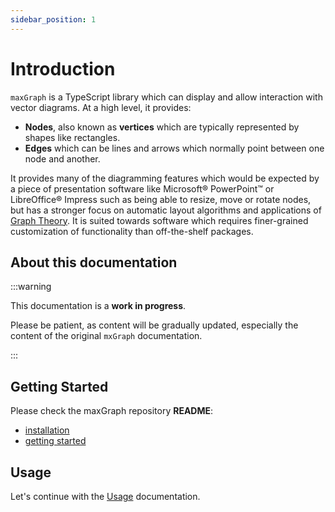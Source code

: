 ```yaml
---
sidebar_position: 1
---
```


# Introduction

<!-- extract of <rootdir>/README.md -->
`maxGraph` is a TypeScript library which can display and allow interaction with vector diagrams. At a high level, it provides:
- **Nodes**, also known as **vertices** which are typically represented by shapes like rectangles.
- **Edges** which can be lines and arrows which normally point between one node and another.

It provides many of the diagramming features which would be expected by a piece of presentation software like Microsoft® PowerPoint™
or LibreOffice® Impress such as being able to resize, move or rotate nodes, but has a stronger focus on automatic layout
algorithms and applications of [Graph Theory](https://en.wikipedia.org/wiki/Graph_theory). It is suited towards software
which requires finer-grained customization of functionality than off-the-shelf packages.
<!-- END OF 'extract of <rootdir>/README.md' -->

## About this documentation

:::warning

This documentation is a **work in progress**.

Please be patient, as content will be gradually updated, especially the content of the original `mxGraph` documentation.

:::


## Getting Started

Please check the maxGraph repository **README**:
- [installation](https://github.com/maxGraph/maxGraph#install)
- [getting started](https://github.com/maxGraph/maxGraph#getting-started)


## Usage

Let's continue with the [Usage](/docs/category/usage) documentation.
